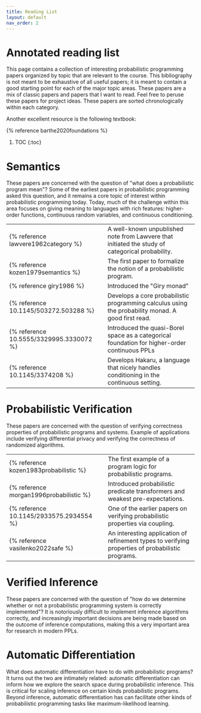 ```yaml
---
title: Reading List
layout: default
nav_order: 2
---
```




# Annotated reading list

This page contains a collection of interesting probabilistic programming papers
organized by topic that are relevant to the course. This bibliography is not
meant to be exhaustive of all useful papers; it is meant to contain a good
starting point for each of the major topic areas. These papers are a mix of
classic papers and papers that I want to read. Feel free to peruse these papers
for project ideas. These papers are sorted chronologically within each category.

Another excellent resource is the following textbook:

{% reference barthe2020foundations %}

1. TOC
{:toc}

# Semantics

These papers are concerned with the question of "what does a probabilistic program mean"? Some of the earliest papers in probabilistic programming asked this question, and it remains a core topic of interest within probabilistic programming today. Today, much of the challenge within this area focuses on giving meaning to languages with rich features: higher-order functions, continuous random variables, and continuous conditioning.
 

<table>

<tr>
    <td>{% reference lawvere1962category %}</td>
    <td>
        A well-known unpublished note from Lawvere that initiated the study of categorical probability.
    </td>
</tr>
<tr>
    <td>{% reference kozen1979semantics %}</td>
    <td>
        The first paper to formalize the notion of a probabilistic program.
    </td>
</tr>
<tr>
    <td>{% reference giry1986 %}</td>
    <td>
    Introduced the "Giry monad"
    </td>
</tr>
<tr>
    <td>{% reference 10.1145/503272.503288 %}</td>
    <td>
        Develops a core probabilistic programming calculus using the probability monad. A good first read.
    </td>
</tr>


<tr>
    <td>{% reference 10.5555/3329995.3330072 %}</td>
    <td>
        Introduced the quasi-Borel space as a categorical foundation for higher-order continuous PPLs
    </td>
</tr>


<tr>
    <td>{% reference 10.1145/3374208 %}</td>
    <td>
        Develops Hakaru, a language that nicely handles conditioning in the continuous setting.
    </td>
</tr>



</table>


# Probabilistic Verification

These papers are concerned with the question of verifying correctness properties of probabilistic programs and systems. Example of applications include verifying differential privacy and verifying the correctness of randomized algorithms.


<table>
<tr>
    <td>
        {% reference kozen1983probabilistic %}
    </td>
    <td>
    The first example of a program logic for probabilistic programs.
    </td>
</tr>
<tr>
    <td>
        {% reference morgan1996probabilistic %}
    </td>
    <td>
    Introduced probabilistic predicate transformers and weakest pre-expectations.
    </td>
</tr>
<tr>
    <td>{% reference 10.1145/2933575.2934554 %}</td>
    <td>
        One of the earlier papers on verifying probabilistic properties via coupling.
    </td>
</tr>
<tr>
    <td>
        {% reference vasilenko2022safe %}
    </td>
    <td>
    An interesting application of refinement types to verifying properties of probabilistic programs.
    </td>
</tr>


</table>

# Verified Inference

These papers are concerned with the question of "how do we determine whether or
not a probabilistic programming system is correctly implemented"? It is
notoriously difficult to implement inference algorithms correctly, and
increasingly important decisions are being made based on the outcome of
inference computations, making this a very important area for research in modern
PPLs.


<!-- <table>
<tr>
    <td>
        {% reference kozen1983probabilistic %}
    </td>
    <td>
    </td>
</tr>
</table>
 -->

# Automatic Differentiation

What does automatic differentiation have to do with probabilistic programs? It
turns out the two are intimately related: automatic differentiation can inform
how we explore the search space during probabilistic inference. This is critical
for scaling inference on certain kinds probabilistic programs. Beyond inference,
automatic differentiation has can facilitate other kinds of probabilistic 
programming tasks like maximum-likelihood learning.

<!-- <table>
<tr>
    <td>
        {% reference kozen1983probabilistic %}
    </td>
    <td>
    The first example of a program logic for probabilistic programs.
    </td>
</tr>
</table> -->
